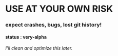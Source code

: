 # USE AT YOUR OWN RISK
### expect crashes, bugs, lost git history!

#### status : very-alpha


*I'll clean and optimize this later.*

